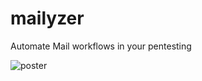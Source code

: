# mailyzer
Automate Mail workflows in your pentesting

![poster](https://user-images.githubusercontent.com/637619/116085530-e8f54900-a66c-11eb-8732-652f4bf33b49.jpeg)
